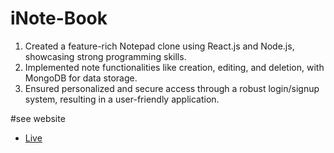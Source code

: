 # iNote-Book

1. Created a feature-rich Notepad clone using React.js and Node.js, showcasing strong programming
skills.
2. Implemented note functionalities like creation, editing, and deletion, with MongoDB for data storage.
3. Ensured personalized and secure access through a robust login/signup system, resulting in a
user-friendly application.

#see website
- [Live](https:://spexzee-notebook.netlify.app/)
